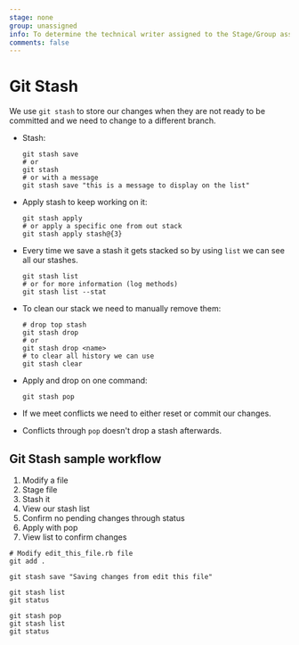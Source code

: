 ```yaml
---
stage: none
group: unassigned
info: To determine the technical writer assigned to the Stage/Group associated with this page, see https://about.gitlab.com/handbook/engineering/ux/technical-writing/#designated-technical-writers
comments: false
---
```


# Git Stash

We use `git stash` to store our changes when they are not ready to be committed
and we need to change to a different branch.

- Stash:

  ```shell
  git stash save
  # or
  git stash
  # or with a message
  git stash save "this is a message to display on the list"
  ```

- Apply stash to keep working on it:

  ```shell
  git stash apply
  # or apply a specific one from out stack
  git stash apply stash@{3}
  ```

- Every time we save a stash it gets stacked so by using `list` we can see all our
  stashes.

  ```shell
  git stash list
  # or for more information (log methods)
  git stash list --stat
  ```

- To clean our stack we need to manually remove them:

  ```shell
  # drop top stash
  git stash drop
  # or
  git stash drop <name>
  # to clear all history we can use
  git stash clear
  ```

- Apply and drop on one command:

  ```shell
  git stash pop
  ```

- If we meet conflicts we need to either reset or commit our changes.
- Conflicts through `pop` doesn't drop a stash afterwards.

## Git Stash sample workflow

1. Modify a file
1. Stage file
1. Stash it
1. View our stash list
1. Confirm no pending changes through status
1. Apply with pop
1. View list to confirm changes

```shell
# Modify edit_this_file.rb file
git add .

git stash save "Saving changes from edit this file"

git stash list
git status

git stash pop
git stash list
git status
```
